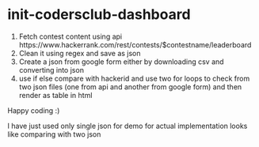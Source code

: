 # init-codersclub-dashboard
<ol><li>Fetch contest content using api https://www.hackerrank.com/rest/contests/$contestname/leaderboard</li>
<li>Clean it using regex and save as json </li>
<li>Create a json from google form either by downloading csv and converting into json </li>
<li>use if else compare with hackerid and use two for loops to check from two json files (one from api and another from google form) and then render as table in html</li>
</ol>
<p>Happy coding :)</p>
<article>I have just used only single json for demo for actual implementation looks like comparing with two json</article>
